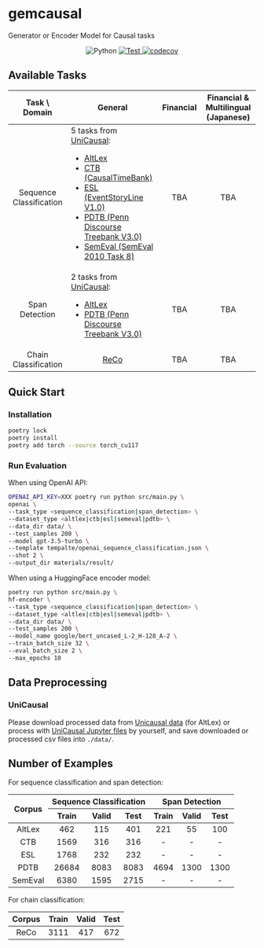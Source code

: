 # gemcausal

Generator or Encoder Model for Causal tasks

<p align="center">
  <img alt="Python" src="https://img.shields.io/badge/python-3.9%20%7C%203.10%20%7C%203.11-blue">
  <a href="https://github.com/retarfi/gemcausal/actions/workflows/format.yml">
    <img alt="Test" src="https://github.com/retarfi/gemcausal/actions/workflows/format.yml/badge.svg">
  </a>
  <a href="https://codecov.io/gh/retarfi/gemcausal">
    <img alt="codecov" src="https://codecov.io/gh/retarfi/gemcausal/branch/main/graph/badge.svg?token=S3C8W7KKDE">
  </a>
</p>

## Available Tasks

|      Task \ Domain      | <div style="text-align: center;">General</div>                                                                                                                                                                                                                                                                                                                                                                                                                                                 | Financial | Financial & Multilingual (Japanese) |
| :---------------------: | :--------------------------------------------------------------------------------------------------------------------------------------------------------------------------------------------------------------------------------------------------------------------------------------------------------------------------------------------------------------------------------------------------------------------------------------------------------------------------------------------- | :-------: | :---------------------------------: |
| Sequence Classification | 5 tasks from [UniCausal](https://github.com/tanfiona/UniCausal):<br><ul><li>[AltLex](https://github.com/chridey/altlex)</li><li>[CTB (CausalTimeBank)](https://github.com/paramitamirza/Causal-TimeBank)</li><li>[ESL (EventStoryLine V1.0)](https://github.com/tommasoc80/EventStoryLine)</li><li>[PDTB (Penn Discourse Treebank V3.0)](https://catalog.ldc.upenn.edu/LDC2019T05)</li><li>[SemEval (SemEval 2010 Task 8)](https://semeval2.fbk.eu/semeval2.php?location=tasks&taskid=11)</li> |    TBA    |                 TBA                 |
|     Span Detection      | 2 tasks from [UniCausal](https://github.com/tanfiona/UniCausal):<br><ul><li>[AltLex](https://github.com/chridey/altlex)</li><li>[PDTB (Penn Discourse Treebank V3.0)](https://catalog.ldc.upenn.edu/LDC2019T05)</li>                                                                                                                                                                                                                                                                           |    TBA    |                 TBA                 |
|  Chain Classification   | <div style="text-align: center;">[ReCo](https://github.com/waste-wood/reco)</div>                                                                                                                                                                                                                                                                                                                                                                                                              |    TBA    |                 TBA                 |

## Quick Start

### Installation

```sh
poetry lock
poetry install
poetry add torch --source torch_cu117
```

### Run Evaluation

When using OpenAI API:

```sh
OPENAI_API_KEY=XXX poetry run python src/main.py \
openai \
--task_type <sequence_classification|span_detection> \
--dataset_type <altlex|ctb|esl|semeval|pdtb> \
--data_dir data/ \
--test_samples 200 \
--model gpt-3.5-turbo \
--template tempalte/openai_sequence_classification.json \
--shot 2 \
--output_dir materials/result/
```

When using a HuggingFace encoder model:

```sh
poetry run python src/main.py \
hf-encoder \
--task_type <sequence_classification|span_detection> \
--dataset_type <altlex|ctb|esl|semeval|pdtb> \
--data_dir data/ \
--test_samples 200 \
--model_name google/bert_uncased_L-2_H-128_A-2 \
--train_batch_size 32 \
--eval_batch_size 2 \
--max_epochs 10
```

## Data Preprocessing

### UniCausal

Please download processed data from [Unicausal data](https://github.com/tanfiona/UniCausal/tree/main/data/splits) (for AltLex) or process with [UniCausal Jupyter files](https://github.com/tanfiona/UniCausal/tree/main/processing) by yourself, and save downloaded or processed csv files into `./data/`.

## Number of Examples

For sequence classification and span detection:

<table>
  <thead>
    <tr>
      <th rowspan="2" style="text-align: center;">Corpus</th>
      <th colspan="3" style="text-align: center;">Sequence Classification</th>
      <th colspan="3" style="text-align: center;">Span Detection</th>
    </tr>
    <tr>
      <th style="text-align: center;">Train</th>
      <th style="text-align: center;">Valid</th>
      <th style="text-align: center;">Test</th>
      <th style="text-align: center;">Train</th>
      <th style="text-align: center;">Valid</th>
      <th style="text-align: center;">Test</th>
    </tr>
  </thead>
  <tbody>
    <tr>
      <td style="text-align: center;">AltLex</td>
      <td style="text-align: center;">462</td>
      <td style="text-align: center;">115</td>
      <td style="text-align: center;">401</td>
      <td style="text-align: center;">221</td>
      <td style="text-align: center;">55</td>
      <td style="text-align: center;">100</td>
    </tr>
    <tr>
      <td style="text-align: center;">CTB</td>
      <td style="text-align: center;">1569</td>
      <td style="text-align: center;">316</td>
      <td style="text-align: center;">316</td>
      <td style="text-align: center;">-</td>
      <td style="text-align: center;">-</td>
      <td style="text-align: center;">-</td>
    </tr>
    <tr>
      <td style="text-align: center;">ESL</td>
      <td style="text-align: center;">1768</td>
      <td style="text-align: center;">232</td>
      <td style="text-align: center;">232</td>
      <td style="text-align: center;">-</td>
      <td style="text-align: center;">-</td>
      <td style="text-align: center;">-</td>
    </tr>
    <tr>
      <td style="text-align: center;">PDTB</td>
      <td style="text-align: center;">26684</td>
      <td style="text-align: center;">8083</td>
      <td style="text-align: center;">8083</td>
      <td style="text-align: center;">4694</td>
      <td style="text-align: center;">1300</td>
      <td style="text-align: center;">1300</td>
    </tr>
    <tr>
      <td style="text-align: center;">SemEval</td>
      <td style="text-align: center;">6380</td>
      <td style="text-align: center;">1595</td>
      <td style="text-align: center;">2715</td>
      <td style="text-align: center;">-</td>
      <td style="text-align: center;">-</td>
      <td style="text-align: center;">-</td>
    </tr>
  </tbody>
</table>

For chain classification:

| Corpus | Train | Valid | Test |
| :----: | :---: | :---: | :--: |
|  ReCo  | 3111  |  417  | 672  |
